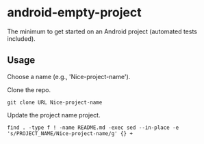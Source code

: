 android-empty-project
=====================

The minimum to get started on an Android project (automated tests included).

Usage
-----

Choose a name (e.g., 'Nice-project-name').

Clone the repo.

    git clone URL Nice-project-name

Update the project name project.

    find . -type f ! -name README.md -exec sed --in-place -e 's/PROJECT_NAME/Nice-project-name/g' {} +
